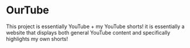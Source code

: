 # OurTube
This project is essentially YouTube + my YouTube shorts! it is essentially a website that displays both general YouTube content and specifically highlights my own shorts!
